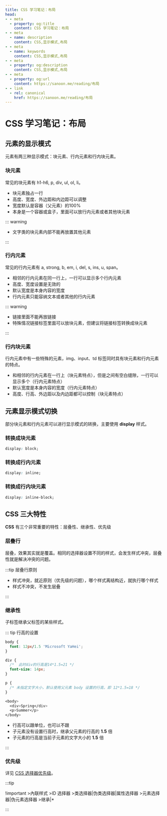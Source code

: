 ```yaml
---
title: CSS 学习笔记：布局
head:
- - meta
  - property: og:title
    content: CSS 学习笔记：布局
- - meta
  - name: description
    content: CSS,显示模式,布局
- - meta
  - name: keywords
    content: CSS,显示模式,布局
- - meta
  - property: og:description
    content: CSS,显示模式,布局
- - meta
  - property: og:url
    content: https://sanoon.me/reading/布局
- - link
  - rel: canonical
    href: https://sanoon.me/reading/布局
---
```


# CSS 学习笔记：布局

## 元素的显示模式

元素有两三种显示模式：块元素、行内元素和行内块元素。

### 块元素

常见的块元素有 h1-h6, p, div, ul, ol, li。

* 块元素独占一行
* 高度、宽度、外边距和内边距可以调整
* 宽度默认是容器（父元素）的100%
* 本身是一个容器或盒子，里面可以放行内元素或者其他块元素

::: warning

* 文字类的块元素内部不能再放置其他元素

:::

### 行内元素

常见的行内元素有 a, strong, b, em, i, del, s, ins, u, span。

* 相邻的行内元素在同一行上，一行可以显示多个行内元素
* 高度、宽度设置是无效的
* 默认宽度是本身内容的宽度
* 行内元素只能容纳文本或者其他的行内元素

::: warning

* 链接里面不能再放链接
* 特殊情况链接标签里面可以放块元素，但建议将链接标签转换成块元素

:::

### 行内块元素

行内元素中有一些特殊的元素，img、input、td 标签同时具有块元素和行内元素的特点。

* 和相邻的行内元素在一行上（块元素特点），但是之间有空白缝隙，一行可以显示多个（行内元素特点）
* 默认宽度是本身内容的宽度（行内元素特点）
* 高度、行高、外边距以及内边距都可以控制（块元素特点）

## 元素显示模式切换

部分块元素和行内元素可以进行显示模式的转换，主要使用 **display** 样式。

### 转换成块元素

```css
display: block;
```

### 转换成行内元素

```css
display: inline;
```

### 转换成行内块元素

```css
display: inline-block;
```

## **CSS** 三大特性

**CSS** 有三个非常重要的特性：层叠性、继承性、优先级

### 层叠行

层叠，效果其实就是覆盖。相同的选择器设置不同的样式，会发生样式冲突，层叠性就是解决冲突的问题。

:::tip 层叠行原则

* 样式冲突，就近原则（优先级的问题），哪个样式离结构近，就执行哪个样式
* 样式不冲突，不发生层叠

:::

### 继承性

子标签继承父标签的某些样式。

::: tip 行高的设置

```css
body {
  font: 12px/1.5 'Microsoft YaHei';
}

div {
  /*  此时div的行高是14*1.5=21 */
  font-size: 14px;
}

p {
  /* 未指定文字大小，默认使用父元素 body 设置的行高，即 12*1.5=18 */
}

<body>
  <div>Spring</div>
  <p>Summer</p>
</body>
```

* 行高可以跟单位，也可以不跟
* 子元素没有设置行高时，继承父元素的行高的 **1.5** 倍
* 子元素的行高是当前子元素的文字大小的 **1.5** 倍

:::

### 优先级

详见 [CSS 选择器优先级](https://sanoon.me/reading/css#%E9%80%89%E6%8B%A9%E5%99%A8%E7%9A%84%E4%BC%98%E5%85%88%E7%BA%A7)。

:::tip

!important >內联样式 >ID 选择器 >类选择器|伪类选择器|属性选择器 >元素选择器|伪元素选择器 >继承|*

:::
